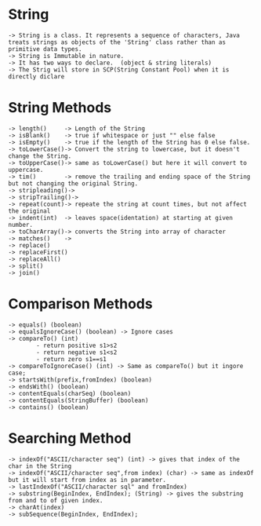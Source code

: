 # String
    -> String is a class. It represents a sequence of characters, Java treats strings as objects of the 'String' class rather than as primitive data types.
    -> String is Immutable in nature.
    -> It has two ways to declare.  (object & string literals)
    -> The Strig will store in SCP(String Constant Pool) when it is directly diclare 

# String Methods
    -> length()     -> Length of the String
    -> isBlank()    -> true if whitespace or just "" else false
    -> isEmpty()    -> true if the length of the String has 0 else false.
    -> toLowerCase()-> Convert the string to lowercase, but it doesn't change the String.
    -> toUpperCase()-> same as toLowerCase() but here it will convert to uppercase.
    -> tim()        -> remove the trailing and ending space of the String but not changing the original String.
    -> stripleading()-> 
    -> stripTrailing()->
    -> repeat(count)-> repeate the string at count times, but not affect the original
    -> indent(int)  -> leaves space(identation) at starting at given number.
    -> toCharArray()-> converts the String into array of character
    -> matches()    -> 
    -> replace()
    -> replaceFirst()
    -> replaceAll()
    -> split()
    -> join()

# Comparison Methods
    -> equals() (boolean)
    -> equalsIgnoreCase() (boolean) -> Ignore cases
    -> compareTo() (int)
            - return positive s1>s2
            - return negative s1<s2
            - return zero s1==s1
    -> compareToIgnoreCase() (int) -> Same as compareTo() but it ingore case;
    -> startsWith(prefix,fromIndex) (boolean)
    -> endsWith() (boolean)
    -> contentEquals(charSeq) (boolean)
    -> contentEquals(StringBuffer) (boolean)
    -> contains() (boolean)

# Searching Method
    -> indexOf("ASCII/character seq") (int) -> gives that index of the char in the String
    -> indexOf("ASCII/character seq",from index) (char) -> same as indexOf but it will start from index as in parameter.
    -> lastIndexOf("ASCII/character sql" and fromIndex) 
    -> substring(BeginIndex, EndIndex); (String) -> gives the substring from and to of given index.
    -> charAt(index) 
    -> subSequence(BeginIndex, EndIndex);
